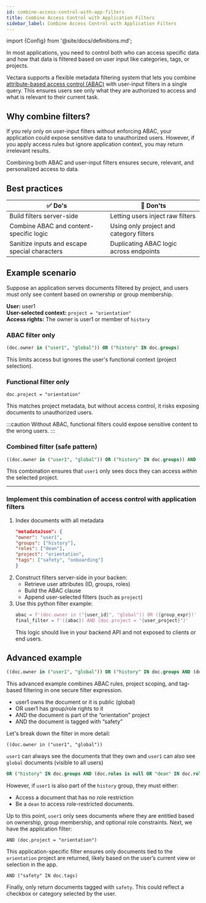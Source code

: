 ```yaml
---
id: combine-access-control-with-app-filters
title: Combine Access Control with Application Filters
sidebar_label: Combine Access Control with Application Filters
---
```


import {Config} from '@site/docs/definitions.md';

In most applications, you need to control both who can access specific data 
and how that data is filtered based on user input like categories, tags, or 
projects.

Vectara supports a flexible metadata filtering system that lets you combine 
[attribute-based access control (ABAC)](/docs/learn/authentication/attribute-based-access-control) with user-input filters in a single 
query. This ensures users see only what they are authorized to access and what 
is relevant to their current task.

## Why combine filters?

If you rely only on user-input filters without enforcing ABAC, your 
application could expose sensitive data to unauthorized users. However, if you 
apply access rules but ignore application context, you may return irrelevant 
results.

Combining both ABAC and user-input filters ensures secure, relevant, and 
personalized access to data.

## Best practices

| ✅ Do's                         | 🚫 Don'ts                             |
|------------------------------------------|------------------------------------------------|
| Build filters server-side                | Letting users inject raw filters               |
| Combine ABAC and content-specific logic         | Using only project and category filters  |
| Sanitize inputs and escape special characters | Duplicating ABAC logic across endpoints    |


## Example scenario

Suppose an application serves documents filtered by project, and users must 
only see content based on ownership or group membership.

**User:** user1  
**User-selected context:** `project = "orientation"`  
**Access rights:** The owner is user1 or member of `history`

### ABAC filter only

```sql
(doc.owner in ("user1", "global")) OR ("history" IN doc.groups)
```

This limits access but ignores the user's functional context (project 
selection).

### Functional filter only

`doc.project = "orientation"`

This matches project metadata, but without access control, it risks exposing 
documents to unauthorized users.

:::caution
Without ABAC, functional filters could expose sensitive content to the wrong 
users.
:::

### Combined filter (safe pattern)

```sql
((doc.owner in ("user1", "global")) OR ("history" IN doc.groups)) AND (doc.project = "orientation")
```

This combination ensures that `user1` only sees docs they can access *within* 
the selected project.

---

### Implement this combination of access control with application filters

1. Index documents with all metadata
    ```json
    "metadataJson": {
    "owner": "user1",
    "groups": ["history"],
    "roles": ["dean"],
    "project": "orientation",
    "tags": ["safety", "onboarding"]
    }
    ```
2. Construct filters server-side in your backen:
   * Retrieve user attributes (ID, groups, roles)
   * Build the ABAC clause
   * Append user-selected filters (such as `project`)  
3. Use this python filter example:
    ```python
    abac = f'(doc.owner in ("{user_id}", "global")) OR ({group_expr})'
    final_filter = f'({abac}) AND (doc.project = "{user_project}")'
    ```  
    This logic should live in your backend API and not exposed to clients or 
    end users.

## Advanced example

```sql
((doc.owner in ("user1", "global")) OR ("history" IN doc.groups AND (doc.roles is null OR "dean" IN doc.roles))) AND (doc.project = "orientation") AND ("safety" IN doc.tags)
```

This advanced example combines ABAC rules, project scoping, and tag-based 
filtering in one secure filter expression. 

* user1 owns the document or it is public (global)
* OR user1 has group/role rights to it
* AND the document is part of the “orientation” project
* AND the document is tagged with “safety”

Let's break down the filter in more detail:

`((doc.owner in ("user1", "global"))`

`user1` can always see the documents that they own and `user1` can also see `global` documents (visible to all users)

```sql
OR ("history" IN doc.groups AND (doc.roles is null OR "dean" IN doc.roles)))
```

However, if `user1` is also part of the `history` group, they must either:
* Access a document that has no role restriction
* Be a `dean` to access role-restricted documents.

Up to this point, `user1` only sees documents where they are entitled based on 
ownership, group membership, and optional role constraints. Next, we have the 
application filter:

`AND (doc.project = "orientation")`

This application-specific filter ensures only documents tied to the `orientation` 
project are returned, likely based on the user’s current view or selection in 
the app.

`AND ("safety" IN doc.tags)`

Finally, only return documents tagged with `safety`. This could reflect a 
checkbox or category selected by the user.



